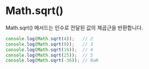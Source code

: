 # Math.sqrt()

Math.sqrt() 메서드는 인수로 전달된 값의 제곱근을 반환합니다.
```javascript
console.log(Math.sqrt(4));   // 2
console.log(Math.sqrt(9));   // 3
console.log(Math.sqrt(16));  // 4
console.log(Math.sqrt(25));  // 5
console.log(Math.sqrt(-36)); // NaN
```
